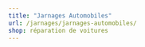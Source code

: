 ```yaml
---
title: "Jarnages Automobiles"
url: /jarnages/jarnages-automobiles/
shop: réparation de voitures
---
```

